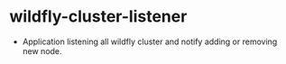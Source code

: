 # wildfly-cluster-listener

- Application listening all wildfly cluster and notify adding or removing new node.
